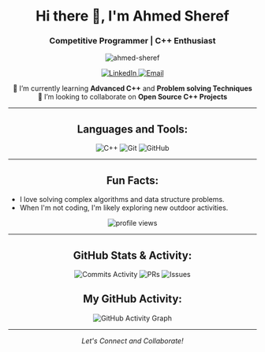 <h1 align="center">Hi there 👋, I'm Ahmed Sheref</h1>
<h3 align="center">Competitive Programmer | C++ Enthusiast</h3>

<p align="center">
  <img src="https://github-readme-stats.vercel.app/api?username=ahmed-sheref&show_icons=true&theme=radical" alt="ahmed-sheref" />
</p>

<p align="center">
  <a href="https://www.linkedin.com/in/ahmed-sheref-b6804028a" target="_blank">
    <img src="https://img.shields.io/badge/-LinkedIn-%230077B5?style=for-the-badge&logo=linkedin&logoColor=white" alt="LinkedIn"/>
  </a>
  <a href="mailto:ahmedsheref2288@example.com">
    <img src="https://img.shields.io/badge/-Email-%23D14836?style=for-the-badge&logo=gmail&logoColor=white" alt="Email"/>
  </a>
</p>

<p align="center">
  🌱 I’m currently learning <strong>Advanced C++</strong> and <strong>Problem solving Techniques</strong> <br />
  👯 I’m looking to collaborate on <strong>Open Source C++ Projects</strong> <br />
</p>

<hr>

<h2 align="center">Languages and Tools:</h2>

<p align="center">
  <img src="https://img.shields.io/badge/C%2B%2B-00599C?style=for-the-badge&logo=c%2B%2B&logoColor=white" alt="C++" />
  <img src="https://img.shields.io/badge/Git-F05032?style=for-the-badge&logo=git&logoColor=white" alt="Git" />
  <img src="https://img.shields.io/badge/GitHub-181717?style=for-the-badge&logo=github&logoColor=white" alt="GitHub" />
</p>

<hr>

<h2 align="center">Fun Facts:</h2>

<p align="center">
  <ul>
    <li>I love solving complex algorithms and data structure problems.</li>
    <li>When I'm not coding, I'm likely exploring new outdoor activities.</li>
  </ul>
</p>

<p align="center">
  <img src="https://komarev.com/ghpvc/?username=ahmed-sheref&style=flat-square&color=blue" alt="profile views" />
</p>

<hr>

<h2 align="center">GitHub Stats & Activity:</h2>

<p align="center">
  <!-- Total number of commits -->
  <img src="https://img.shields.io/github/commit-activity/m/ahmed-sheref?style=for-the-badge&label=Commits&color=blue" alt="Commits Activity" />
  <!-- Number of pull requests -->
  <img src="https://img.shields.io/github/issues-pr/ahmed-sheref?style=for-the-badge&label=PRs&color=green" alt="PRs" />
  <!-- Number of issues -->
  <img src="https://img.shields.io/github/issues/ahmed-sheref?style=for-the-badge&label=Issues&color=yellow" alt="Issues" />
</p>

<h2 align="center">My GitHub Activity:</h2>

<p align="center">
  <!-- GitHub Contributions Graph -->
  <img src="https://github-readme-activity-graph.cyclic.app/graph?username=ahmed-sheref&theme=github" alt="GitHub Activity Graph" />
</p>

<hr>

<p align="center">
  <i>Let's Connect and Collaborate!</i>
</p>
